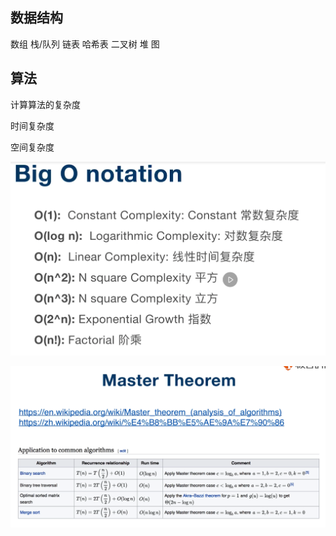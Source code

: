 ## 数据结构

数组 栈/队列 链表 哈希表 二叉树 堆 图

## 算法

计算算法的复杂度

时间复杂度

空间复杂度

![复杂度](2024-02-05-21-44-12.png)

![](2024-02-05-21-53-02.png)

###
